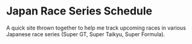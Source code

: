 # Japan Race Series Schedule

A quick site thrown together to help me track upcoming races in various Japanese race series (Super GT, Super Taikyu, Super Formula).
